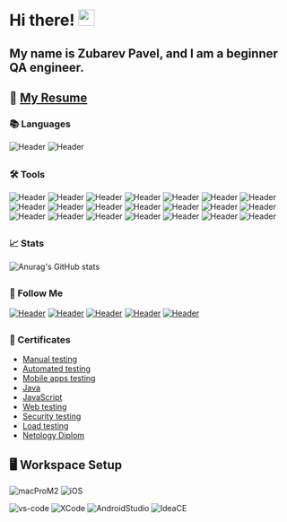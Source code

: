 # Hi there! <img src="https://media.giphy.com/media/hvRJCLFzcasrR4ia7z/giphy.gif" width="29px" height="29px">
## My name is Zubarev Pavel, and I am a beginner QA engineer. 
## 📝 [My Resume](https://docs.google.com/document/d/1Jjc-nJzp8KxG-IFks82NkXLWorl9g3doOTfp5-8fT2M/edit?usp=sharing)
### 📚 Languages
![Header](https://img.shields.io/badge/Java-090909?style=for-the-badge&logo=java&logoColor=E9D54D)
![Header](https://img.shields.io/badge/JS-090909?style=for-the-badge&logo=javascript&logoColor=FFFF00)
##
### 🛠️ Tools
![Header](https://img.shields.io/badge/Jira-090909?style=for-the-badge&logo=jira&logoColor=136be1)
![Header](https://img.shields.io/badge/Postman-090909?style=for-the-badge&logo=postman&logoColor=f76935)
![Header](https://img.shields.io/badge/Swagger-090909?style=for-the-badge&logo=swagger&logoColor=7ede2b)
![Header](https://img.shields.io/badge/CharlesProxy-090909?style=for-the-badge&logo=charlesproxy&logoColor=8cc4d7)
![Header](https://img.shields.io/badge/DevTools-090909?style=for-the-badge&logo=googlechrome&logoColor=2674f2)
![Header](https://img.shields.io/badge/Github-090909?style=for-the-badge&logo=github&logoColor=8cc4d7)
![Header](https://img.shields.io/badge/Selenium-090909?style=for-the-badge&logo=selenium&logoColor=236DB33F)
![Header](https://img.shields.io/badge/Junit5-090909?style=for-the-badge&logo=JUnit5&logoColor=lime)
![Header](https://img.shields.io/badge/html5-090909?style=for-the-badge&logo=HTML5&logoColor=orange)
![Header](https://img.shields.io/badge/Cypress-090909?style=for-the-badge&logo=cypress&logoColor=40E0D0)
![Header](https://img.shields.io/badge/PlayWright-090909?style=for-the-badge&logo=playwright&logoColor=#1a7e1f)
![Header](https://img.shields.io/badge/Jest-090909?style=for-the-badge&logo=jest&logoColor=#13b811)
![Header](https://img.shields.io/badge/Puppeteer-090909?style=for-the-badge&logo=Puppeteer&logoColor=white)
![Header](https://img.shields.io/badge/MySQL-090909?style=for-the-badge&logo=mysql&logoColor=00618a)
![Header](https://img.shields.io/badge/PostgreSQL-090909?style=for-the-badge&logo=postgresql&logoColor=4aa73c)
![Header](https://img.shields.io/badge/AndroidStudio-090909?style=for-the-badge&logo=androidstudio&logoColor=3ad07d)
![Header](https://img.shields.io/badge/IDEA-090909?style=for-the-badge&logo=intellij-idea&logoColor=white)
![Header](https://img.shields.io/badge/Xcode-090909?style=for-the-badge&logo=Xcode&logoColor=dodgerblue)
![Header](https://img.shields.io/badge/Gradle-090909?style=for-the-badge&logo=gradle&logoColor=3ad07d)
![Header](https://img.shields.io/badge/Maven-090909?style=for-the-badge&logo=Apache&logoColor=red)
![Header](https://img.shields.io/badge/Docker-090909?style=for-the-badge&logo=docker&logoColor=royalblue)
##
### 📈 Stats
![Anurag's GitHub stats](https://github-readme-stats.vercel.app/api?username=lesdead&show_icons=true&theme=yeblu)
##
### 🔗 Follow Me
[![Header](https://img.shields.io/badge/Telegram-090909?style=for-the-badge&logo=telegram&logoColor=31a5db)](https://t.me/Lesdead1)
[![Header](https://img.shields.io/badge/Facebook-090909?style=for-the-badge&logo=facebook&logoColor=31a5db)](https://www.facebook.com/profile.php?id=100012918308330)
[![Header](https://img.shields.io/badge/WhatsAPP-090909?style=for-the-badge&logo=Whatsapp&logoColor=lime)](https://wa.me/972547902348)
[![Header](https://img.shields.io/badge/Linkedin-090909?style=for-the-badge&logo=linkedin&logoColor=0073b1)](https://www.linkedin.com/in/pavel-zubarev-08b004218/)
[![Header](https://img.shields.io/badge/Discord-090909?style=for-the-badge&logo=discord&logoColor=8B00FF)](https://discordapp.com/users/972570086776909834/)
##
### 🥇 Certificates
- [Manual testing](https://github.com/Lesdead/Lesdead/blob/master/manualQa.pdf)
- [Automated testing](https://github.com/Lesdead/Lesdead/blob/master/autoQa.pdf)
- [Mobile apps testing](https://github.com/Lesdead/Lesdead/blob/master/mobileQa.pdf)
- [Java](https://github.com/Lesdead/Lesdead/blob/master/javaQa.pdf)
- [JavaScript](https://github.com/Lesdead/Lesdead/blob/master/jsQA.pdf)
- [Web testing](https://github.com/Lesdead/Lesdead/blob/master/webQa.pdf)
- [Security testing](https://github.com/Lesdead/Lesdead/blob/master/securityQa.pdf)
- [Load testing](https://github.com/Lesdead/Lesdead/blob/master/loadQa.pdf)
- [Netology Diplom]()
##
## 🖥️ Workspace Setup
![macProM2](https://img.shields.io/badge/Macbook_Pro-M2-000000?style=for-the-badge&logo=apple&logoColor=white)
![iOS](https://img.shields.io/badge/Ventura_13-FF8C00?style=for-the-badge&logo=ios&logoColor=white)

![vs-code](https://img.shields.io/badge/VS_Code-007ACC?style=for-the-badge&logo=Visual-Studio-Code&logoColor=white)
![XCode](https://img.shields.io/badge/XCode-00CED1?style=for-the-badge&logo=XCode&logoColor=white)
![AndroidStudio](https://img.shields.io/badge/Android_Studio-87CEFA?style=for-the-badge&logo=Android-Studio&logoColor=white)
![IdeaCE](https://img.shields.io/badge/intellij_Idea-800000?style=for-the-badge&logo=intellij-Idea&logoColor=white)
